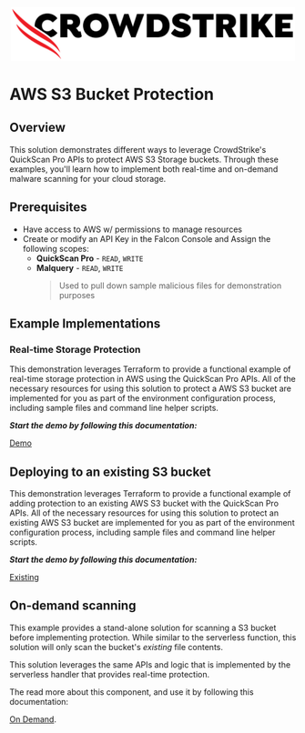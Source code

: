 <p align="center">
   <img src="https://raw.githubusercontent.com/CrowdStrike/falconpy/main/docs/asset/cs-logo.png" alt="CrowdStrike logo" width="500"/>
</p>

# AWS S3 Bucket Protection

## Overview

This solution demonstrates different ways to leverage CrowdStrike's QuickScan Pro APIs to protect AWS S3 Storage buckets. Through these examples, you'll learn how to implement both real-time and on-demand malware scanning for your cloud storage.

## Prerequisites

+ Have access to AWS w/ permissions to manage resources
+ Create or modify an API Key in the Falcon Console and
Assign the following scopes:
  + **QuickScan Pro** - `READ`, `WRITE`
  + **Malquery** - `READ`, `WRITE`
    > Used to pull down sample malicious files for demonstration purposes

## Example Implementations

### Real-time Storage Protection

This demonstration leverages Terraform to provide a functional example of real-time storage protection in AWS using the QuickScan Pro APIs. All of the necessary resources for using this solution to protect a AWS S3 bucket are implemented for you as part of the environment configuration process, including sample files and command line helper scripts.

***Start the demo by following this documentation:***

[Demo](demo)

## Deploying to an existing S3 bucket

This demonstration leverages Terraform to provide a functional example of adding protection to an existing AWS S3 bucket with the QuickScan Pro APIs. All of the necessary resources for using this solution to protect an existing AWS S3 bucket are implemented for you as part of the environment configuration process, including sample files and command line helper scripts.

***Start the demo by following this documentation:***

[Existing](existing)

## On-demand scanning

This example provides a stand-alone solution for scanning a S3 bucket before implementing protection.
While similar to the serverless function, this solution will only scan the bucket's *existing* file contents.

This solution leverages the same APIs and logic that is implemented by the serverless handler that provides real-time protection.

The read more about this component, and use it by following this documentation:

[On Demand](on-demand).
